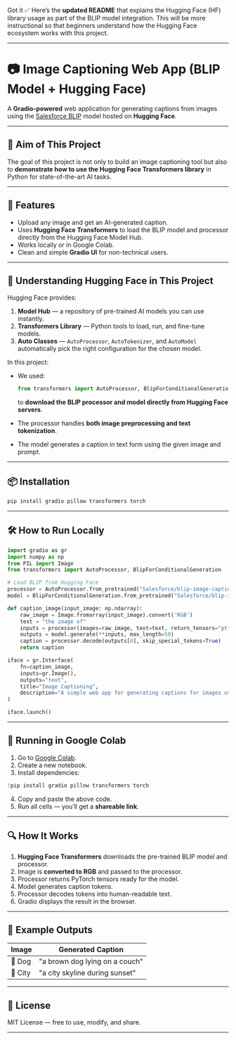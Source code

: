 Got it ✅
Here’s the **updated README** that explains the Hugging Face (HF) library usage as part of the BLIP model integration. This will be more instructional so that beginners understand how the Hugging Face ecosystem works with this project.

---

# 📷 Image Captioning Web App (BLIP Model + Hugging Face)

A **Gradio-powered** web application for generating captions from images using the [Salesforce BLIP](https://huggingface.co/Salesforce/blip-image-captioning-base) model hosted on **Hugging Face**.

---

## 🎯 Aim of This Project

The goal of this project is not only to build an image captioning tool but also to **demonstrate how to use the Hugging Face Transformers library** in Python for state-of-the-art AI tasks.

---

## 🚀 Features

* Upload any image and get an AI-generated caption.
* Uses **Hugging Face Transformers** to load the BLIP model and processor directly from the Hugging Face Model Hub.
* Works locally or in Google Colab.
* Clean and simple **Gradio UI** for non-technical users.

---

## 🧠 Understanding Hugging Face in This Project

Hugging Face provides:

1. **Model Hub** — a repository of pre-trained AI models you can use instantly.
2. **Transformers Library** — Python tools to load, run, and fine-tune models.
3. **Auto Classes** — `AutoProcessor`, `AutoTokenizer`, and `AutoModel` automatically pick the right configuration for the chosen model.

In this project:

* We used:

  ```python
  from transformers import AutoProcessor, BlipForConditionalGeneration
  ```

  to **download the BLIP processor and model directly from Hugging Face servers**.
* The processor handles **both image preprocessing and text tokenization**.
* The model generates a caption in text form using the given image and prompt.

---

## 📦 Installation

```bash
pip install gradio pillow transformers torch
```

---

## 🛠 How to Run Locally

```python
import gradio as gr
import numpy as np
from PIL import Image
from transformers import AutoProcessor, BlipForConditionalGeneration

# Load BLIP from Hugging Face
processor = AutoProcessor.from_pretrained("Salesforce/blip-image-captioning-base")
model = BlipForConditionalGeneration.from_pretrained("Salesforce/blip-image-captioning-base")

def caption_image(input_image: np.ndarray):
    raw_image = Image.fromarray(input_image).convert('RGB')
    text = "the image of"
    inputs = processor(images=raw_image, text=text, return_tensors="pt")
    outputs = model.generate(**inputs, max_length=50)
    caption = processor.decode(outputs[0], skip_special_tokens=True)
    return caption

iface = gr.Interface(
    fn=caption_image,
    inputs=gr.Image(),
    outputs="text",
    title="Image Captioning",
    description="A simple web app for generating captions for images using BLIP from Hugging Face."
)

iface.launch()
```

---

## 📌 Running in Google Colab

1. Go to [Google Colab](https://colab.research.google.com/).
2. Create a new notebook.
3. Install dependencies:

```python
!pip install gradio pillow transformers torch
```

4. Copy and paste the above code.
5. Run all cells — you’ll get a **shareable link**.

---

## 🔍 How It Works

1. **Hugging Face Transformers** downloads the pre-trained BLIP model and processor.
2. Image is **converted to RGB** and passed to the processor.
3. Processor returns PyTorch tensors ready for the model.
4. Model generates caption tokens.
5. Processor decodes tokens into human-readable text.
6. Gradio displays the result in the browser.

---

## 📖 Example Outputs

| Image   | Generated Caption              |
| ------- | ------------------------------ |
| 🐶 Dog  | "a brown dog lying on a couch" |
| 🌇 City | "a city skyline during sunset" |

---

## 📄 License

MIT License — free to use, modify, and share.

---

